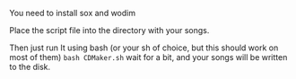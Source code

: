 You need to install sox and wodim

Place the script file into the directory with your songs.

Then just run It using bash (or your sh of choice, but this should work on most of them) ```bash CDMaker.sh``` wait for a bit, and your songs will be written to the disk.

